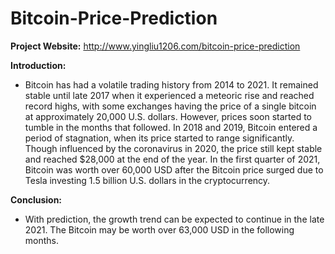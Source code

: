 # Bitcoin-Price-Prediction

**Project Website:** http://www.yingliu1206.com/bitcoin-price-prediction

**Introduction:**

* Bitcoin has had a volatile trading history from 2014 to 2021. It remained stable until late 2017 when it experienced a meteoric rise and reached record highs, with some exchanges having the price of a single bitcoin at approximately 20,000 U.S. dollars. However, prices soon started to tumble in the months that followed. In 2018 and 2019, Bitcoin entered a period of stagnation, when its price started to range significantly. Though influenced by the coronavirus in 2020, the price still kept stable and reached $28,000 at the end of the year. In the first quarter of 2021, Bitcoin was worth over 60,000 USD after the Bitcoin price surged due to Tesla investing 1.5 billion U.S. dollars in the cryptocurrency. 

**Conclusion:**

* With prediction, the growth trend can be expected to continue in the late 2021. The Bitcoin may be worth over 63,000 USD in the following months.
